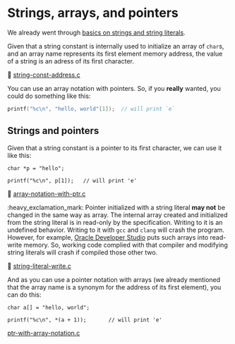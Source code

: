 # Strings, arrays, and pointers

We already went through [basics on strings and string
literals](/modules/strings.md).

Given that a string constant is internally used to initialize an array of
`char`s, and an array name represents its first element memory address, the
value of a string is an adress of its first character.

:eyes: [string-const-address.c](/src/string-const-address.c)

You can use an array notation with pointers.  So, if you **really** wanted, you
could do something like this:

```C
printf("%c\n", "hello, world"[1]);	// will print `e`
```

## Strings and pointers

Given that a string constant is a pointer to its first character, we can use it
like this:

```
char *p = "hello";

printf("%c\n", p[1]);   // will print 'e'
```

:eyes: [array-notation-with-ptr.c](/src/array-notation-with-ptr.c)

:heavy\_exclamation\_mark: Pointer initialized with a string literal **may not**
be changed in the same way as array.  The internal array created and
initialized from the string literal is in read-only by the specification.
Writing to it is an undefined behavior.  Writing to it with `gcc` and `clang`
will crash the program.  However, for example, [Oracle Developer
Studio](https://www.oracle.com/application-development/technologies/developerstudio.html)
puts such arrays into read-write memory.  So, working code complied with that
compiler and modifying string literals will crash if compiled those other two.

:eyes: [string-literal-write.c](/src/string-literal-write.c)

And as you can use a pointer notation with arrays (we already mentioned that the
array name is a synonym for the address of its first element), you can do this:

```
char a[] = "hello, world";

printf("%c\n", *(a + 1));       // will print 'e'
```

[ptr-with-array-notation.c](/src/ptr-with-array-notation.c)
